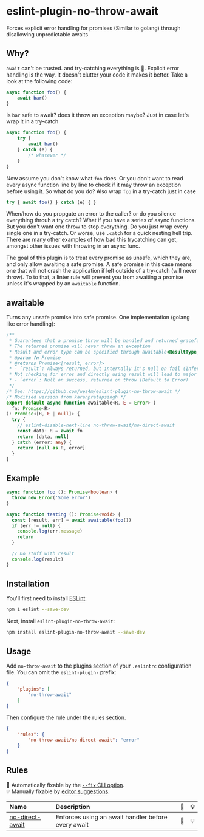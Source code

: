 # eslint-plugin-no-throw-await

Forces explicit error handling for promises (Similar to golang) through disallowing unpredictable awaits

## Why?

`await` can't be trusted. and try-catching everything is 💩. Explicit error handling is the way. It doesn't clutter your code it makes it better. Take a look at the following code:
```typescript
async function foo() {
    await bar()
}
```
Is `bar` safe to await? does it throw an exception maybe? Just in case let's wrap it in a try-catch
```typescript
async function foo() {
    try {
        await bar()
    } catch (e) {
        /* whatever */
    }
}
```
Now assume you don't know what `foo` does. Or you don't want to read every async function line by line to check if it may throw an exception before using it. So what do you do? Also wrap `foo` in a try-catch just in case
```typescript
try { await foo() } catch (e) { }
```
When/how do you propgate an error to the caller? or do you silence everything throuh a try catch? What if you have a series of async functions. But you don't want one throw to stop everything. Do you just wrap every single one in a try-catch. Or worse, use `.catch` for a quick nesting hell trip. There are many other examples of how bad this trycatching can get, amongst other issues with throwing in an async func.

The goal of this plugin is to treat every promise as unsafe, which they are, and only allow awaiting a safe promise. A safe promise in this case means one that will not crash the application if left outside of a try-catch (will never throw). To to that, a linter rule will prevent you from awaiting a promise unless it's wrapped by an `awaitable` function.

## awaitable
Turns any unsafe promise into safe promise. One implementation (golang like error handling):
```typescript
/**
 * Guarantees that a promise throw will be handled and returned gracefully as an error if any
 * The returned promise will never throw an exception
 * Result and error type can be specified through awaitable<ResultType, ErrorType>
 * @param fn Promise
 * @returns Promise<[result, error]>
 * - `result`: Always returned, but internally it's null on fail (Infered type of `fn`)
 * Not checking for erros and directly using result will lead to major issues. Always check error.
 * - `error`: Null on success, returned on throw (Default to Error)
 */
/* See: https://github.com/wes4m/eslint-plugin-no-throw-await */
/* Modified version from karanpratapsingh */
export default async function awaitable<R, E = Error> (
  fn: Promise<R>
): Promise<[R, E | null]> {
  try {
    // eslint-disable-next-line no-throw-await/no-direct-await
    const data: R = await fn
    return [data, null]
  } catch (error: any) {
    return [null as R, error]
  }
}
```

## Example
```typescript
async function foo (): Promise<boolean> {
  throw new Error('Some error')
}

async function testing (): Promise<void> {
  const [result, err] = await awaitable(foo())
  if (err != null) {
    console.log(err.message)
    return
  }

  // Do stuff with result
  console.log(result)
}
```


## Installation

You'll first need to install [ESLint](https://eslint.org/):

```sh
npm i eslint --save-dev
```

Next, install `eslint-plugin-no-throw-await`:

```sh
npm install eslint-plugin-no-throw-await --save-dev
```

## Usage

Add `no-throw-await` to the plugins section of your `.eslintrc` configuration file. You can omit the `eslint-plugin-` prefix:

```json
{
    "plugins": [
        "no-throw-await"
    ]
}
```


Then configure the rule under the rules section.

```json
{
    "rules": {
        "no-throw-await/no-direct-await": "error"
    }
}
```

## Rules

<!-- begin auto-generated rules list -->

🔧 Automatically fixable by the [`--fix` CLI option](https://eslint.org/docs/user-guide/command-line-interface#--fix).\
💡 Manually fixable by [editor suggestions](https://eslint.org/docs/developer-guide/working-with-rules#providing-suggestions).

| Name                                             | Description                                        | 🔧 | 💡 |
| :----------------------------------------------- | :------------------------------------------------- | :- | :- |
| [no-direct-await](docs/rules/no-direct-await.md) | Enforces using an await handler before every await | 🔧 | 💡 |

<!-- end auto-generated rules list -->


